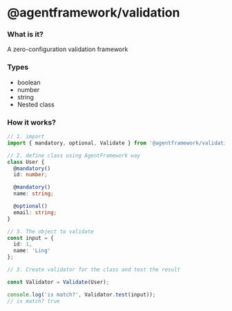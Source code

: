 @agentframework/validation
====================================

### What is it?

A zero-configuration validation framework

### Types

- boolean
- number
- string
- Nested class

### How it works?

```ts
// 1. import
import { mandatory, optional, Validate } from '@agentframework/validation';

// 2. define class using AgentFramework way
class User {
  @mandatory()
  id: number;

  @mandatory()
  name: string;

  @optional()
  email: string;
}

// 3. The object to validate
const input = {
  id: 1,
  name: 'Ling'
};

// 3. Create validator for the class and test the result

const Validator = Validate(User);

console.log('is match?', Validator.test(input));
// is match? true
```

